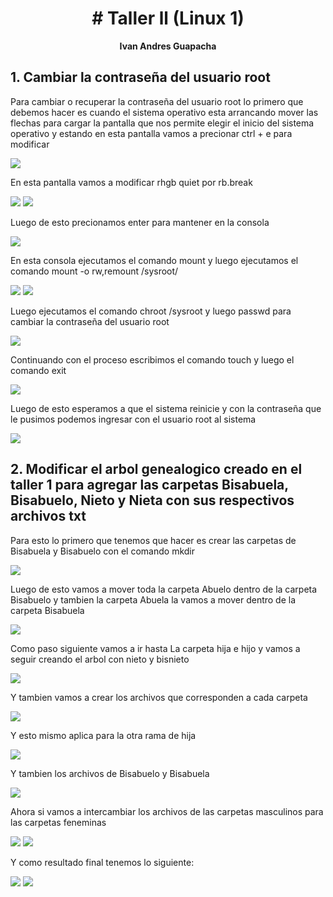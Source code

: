 <h1 align="center "># Taller ll (Linux 1)</h1>

<p align="center">
<b>Ivan Andres Guapacha</b>
</p>


## 1. Cambiar la contraseña del usuario root 

Para cambiar o recuperar la contraseña del usuario root lo primero que debemos hacer es cuando el sistema operativo esta arrancando mover las flechas para cargar la pantalla que nos permite elegir el inicio del sistema operativo y estando en esta pantalla vamos a precionar ctrl + e para modificar 

<img src="Inicio sistema operativo.png" />

En esta pantalla vamos a modificar rhgb quiet por  rb.break 

<img src="Arranque.png" />

<img src="Break.png" />

Luego de esto precionamos enter para mantener en la consola

<img src="Consola.png" />

En esta consola ejecutamos el comando mount  y luego ejecutamos el comando mount -o rw,remount /sysroot/

<img src="Mount.png" />

<img src="Remount.png" />

Luego ejecutamos el comando chroot /sysroot y luego passwd para cambiar la contraseña del usuario root

<img src="Chroot.png" />

Continuando con el proceso escribimos el comando touch y luego el comando exit

<img src="Touch.png" />

Luego de esto esperamos a que el sistema reinicie y con la contraseña que le pusimos podemos ingresar con el usuario root al sistema 

<img src="Root.png" />

## 2. Modificar el arbol genealogico creado en el taller 1 para agregar las carpetas Bisabuela, Bisabuelo, Nieto y Nieta con sus respectivos archivos txt 


Para esto lo primero que tenemos que hacer es crear las carpetas de Bisabuela y Bisabuelo con el comando mkdir

<img src="Bisabuelos.png" />


Luego de esto vamos a mover toda la carpeta Abuelo dentro de la carpeta Bisabuelo y tambien la carpeta Abuela la vamos a mover dentro de la carpeta Bisabuela

<img src="Mv1.png" />

Como paso siguiente vamos a ir hasta La carpeta hija e hijo y vamos a seguir creando el arbol con nieto y bisnieto 

<img src="CarpetasBisnietos.png" />

Y tambien vamos a crear los archivos que corresponden a cada carpeta

<img src="ArchivosBisnietos.png" />

Y esto mismo aplica para la otra rama de hija 

<img src="CarpetasBisnieta.png" />

Y tambien los archivos de Bisabuelo y Bisabuela

<img src="Archivos bisabuelos.png" />

Ahora si vamos a intercambiar los archivos de las carpetas masculinos para las carpetas feneminas

<img src="Mover1.png" />

<img src="Mover2.png" />

Y como resultado final tenemos lo siguiente:

<img src="Tree1.png" />

<img src="Tree2.png" />






















